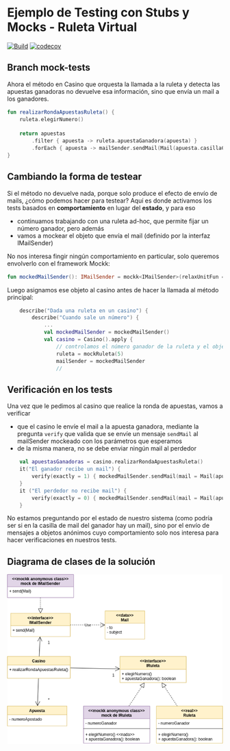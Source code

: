 
# Ejemplo de Testing con Stubs y Mocks - Ruleta Virtual

[![Build](https://github.com/uqbar-project/eg-ruletas-kotlin/actions/workflows/gradle-build.yml/badge.svg?branch=stubbing-roulette-mockk)](https://github.com/uqbar-project/eg-ruletas-kotlin/actions/workflows/gradle-build.yml) [![codecov](https://codecov.io/gh/uqbar-project/eg-ruletas-kotlin/branch/master/graph/badge.svg?token=RdVlEzRc3G)](https://codecov.io/gh/uqbar-project/eg-ruletas-kotlin?branch=stubbing-roulette-mockk)

## Branch mock-tests

Ahora el método en Casino que orquesta la llamada a la ruleta y detecta las apuestas ganadoras no devuelve esa información, sino que envía un mail a los ganadores.

```kt
fun realizarRondaApuestasRuleta() {
    ruleta.elegirNumero()

    return apuestas
        .filter { apuesta -> ruleta.apuestaGanadora(apuesta) }
        .forEach { apuesta -> mailSender.sendMail(Mail(apuesta.casillaCorreo, "Ganaste!"))}
}
```

## Cambiando la forma de testear

Si el método no devuelve nada, porque solo produce el efecto de envío de mails, ¿cómo podemos hacer para testear? Aquí es donde activamos los tests basados en **comportamiento** en lugar del **estado**, y para eso

- continuamos trabajando con una ruleta ad-hoc, que permite fijar un número ganador, pero además
- vamos a mockear el objeto que envía el mail (definido por la interfaz IMailSender)

No nos interesa fingir ningún comportamiento en particular, solo queremos envolverlo con el framework Mockk:

```kt
fun mockedMailSender(): IMailSender = mockk<IMailSender>(relaxUnitFun = true)
```

Luego asignamos ese objeto al casino antes de hacer la llamada al método principal:

```kt
    describe("Dada una ruleta en un casino") {
        describe("Cuando sale un número") {
            ...
            val mockedMailSender = mockedMailSender()
            val casino = Casino().apply {
                // controlamos el número ganador de la ruleta y el objeto que envía mails\\
                ruleta = mockRuleta(5)
                mailSender = mockedMailSender
                //
```

## Verificación en los tests

Una vez que le pedimos al casino que realice la ronda de apuestas, vamos a verificar

- que el casino le envíe el mail a la apuesta ganadora, mediante la pregunta `verify` que valida que se envíe un mensaje `sendMail` al mailSender mockeado con los parámetros que esperamos
- de la misma manera, no se debe enviar ningún mail al perdedor

```kt
    val apuestasGanadoras = casino.realizarRondaApuestasRuleta()
    it("El ganador recibe un mail") {
        verify(exactly = 1) { mockedMailSender.sendMail(mail = Mail(apuestaGanadora.casillaCorreo, "Ganaste!")) }
    }
    it ("El perdedor no recibe mail") {
        verify(exactly = 0) { mockedMailSender.sendMail(mail = Mail(apuestaPerdedora.casillaCorreo, "Ganaste!")) }
    }
```

No estamos preguntando por el estado de nuestro sistema (como podría ser si en la casilla de mail del ganador hay un mail), sino por el envío de mensajes a objetos anónimos cuyo comportamiento solo nos interesa para hacer verificaciones en nuestros tests.

## Diagrama de clases de la solución

![diagrama de clases](./images/diagramaClases.png)